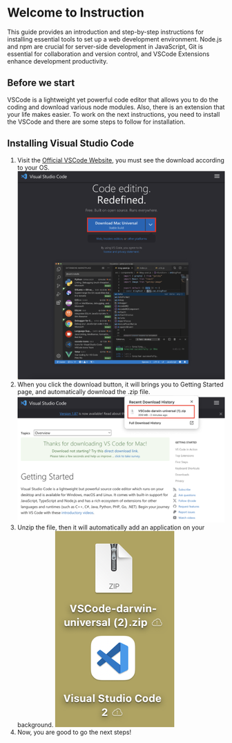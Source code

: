 # Welcome to Instruction

This guide provides an introduction and step-by-step instructions for installing essential tools to set up a web development environment. Node.js and npm are crucial for server-side development in JavaScript, Git is essential for collaboration and version control, and VSCode Extensions enhance development productivity.

## Before we start

VSCode is a lightweight yet powerful code editor that allows you to do the coding and download various node modules. Also, there is an extension that your life makes easier. To work on the next instructions, you need to install the VSCode and there are some steps to follow for installation.

## Installing Visual Studio Code

1. Visit the [Official VSCode Website](https://code.visualstudio.com/), you must see the download according to your OS.
![VSCode installation](./Assets/images/vscode_installation.png)
2. When you click the download button, it will brings you to Getting Started page, and automatically download the .zip file.
![VSCode downloading](./Assets/images/vscode_downloading.png)
3. Unzip the file, then it will automatically add an application on your background.
![VSCode downloaded mac](./Assets/images/vscode_downloaded_mac.png)
4. Now, you are good to go the next steps!
